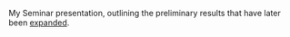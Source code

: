 My Seminar presentation, outlining the preliminary results that have later been [expanded](https://gitlab.com/e62Lab/public/2023_cp_iccs_stencil_size_effect).